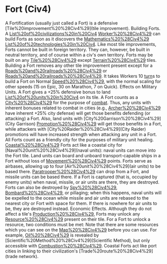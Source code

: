 # Fort (Civ4)

A Fortification (usually just called a Fort) is a defensive [Tile%20improvement%20%28Civ4%29](tile improvement).
Building Forts.
A [List%20of%20civilizations%20in%20Civ4](civilization's) [Worker%20%28Civ4%29](Workers) can build Forts as soon as it discovers the [Mathematics%20%28Civ4%29](Mathematics) [List%20of%20technologies%20in%20Civ4](technology). Like most tile improvements, Forts cannot be built in foreign territory. They can, however, be built in neutral territory, and of course within a civ's own territory. Forts may be built on any [Tile%20%28Civ4%29](tile) except [Terrain%20%28Civ4%29](oasis) tiles. Building a Fort removes any other tile improvement present except for a [Roads%20and%20railroads%20%28Civ4%29](road) or [Roads%20and%20railroads%20%28Civ4%29](railroad).
It takes Workers 10 [turn](turn)s to build a Fort on Normal [Speed%20%28Civ4%29](speed), with the normal scaling for other speeds (15 on Epic, 30 on Marathon, 7 on Quick).
Effects on Military Units.
A Fort gives a +25% defensive bonus to land [List%20of%20units%20in%20Civ4](units) on its tile.
A Fort counts as a [City%20%28Civ4%29](city) for the purpose of [combat](combat). Thus, any units with inherent bonuses related to combat in cities (e.g., [Archer%20%28Civ4%29](Archers) have inherent +25% city defense) will get those benefits defending (or attacking) a Fort. Also, land units with [City%20Garrison%20%28Civ4%29](City Garrison) [Promotion%20%28Civ4%29](promotions) will get those benefits in a Fort, while attackers with [City%20Raider%20%28Civ4%29](City Raider) promotions will have increased strength when attacking any unit in a Fort.
All Forts count as a friendly city for the purposes of military unit healing.
[Coastal%20%28Civ4%29](Coastal) Forts act like a coastal city for [Naval%20unit%20%28Civ4%29](naval units): naval units can move into the Fort tile. Land units can board and unboard transport-capable ships in a Fort without loss of [Movement%20%28Civ4%29](movement) points.
Forts serve as airbases, allowing up to four [Air%20unit%20%28Civ4%29](air units) to be based there. [Paratrooper%20%28Civ4%29](Paratroopers) can drop from a Fort, and missile units can be based there.
If a Fort is captured (that is, occupied by enemy units) when naval, missile, or air units are there, they are destroyed. Forts can also be destroyed by [Spy%20%28Civ4%29](Spies), [Bombard%20%28Civ4%29](bombardment), or pillaging; when this happens, naval units will be expelled to the ocean while missile and air units are rebased to the nearest city or Fort with space for them. If there is nowhere for air units to be, they are destroyed instead.
Economic Effects.
Although they do not affect a tile's [Production%20%28Civ4%29](production), Forts may unlock any [Resource%20%28Civ4%29](resource) present on their tile. For a Fort to unlock a resource, two conditions must be met:
Note that there are some resources which you can see on the [Map%20%28Civ4%29](map) before you can use. For example, [Oil%20%28Civ4%29](Oil) is revealed by [Scientific%20Method%20%28Civ4%29](Scientific Method), but only accessible with [Combustion%20%28Civ4%29](Combustion).
Coastal Forts act like port cities in linking to their civilization's [Trade%20route%20%28Civ4%29](trade network).